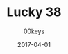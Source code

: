 ---
title: Lucky 38
profile: DSA
colorway: Brotherhood Steel
base: SILVERABS
legend: NN
author: 00keys
date: 2017-04-01
gb: junktown2
code: lucky38-silverabs-nn-dsa
id: 811 # 800 = Junktown Keys II GB
tags: DSA, Lucky 38, Junktown Keys II GB, Brotherhood Steel
template: key.jade
---
